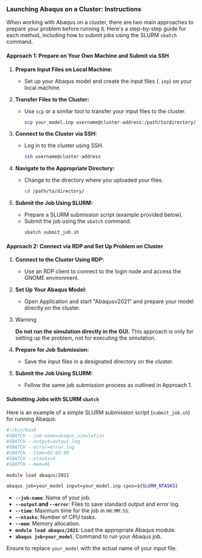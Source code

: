 ### Launching Abaqus on a Cluster: Instructions

When working with Abaqus on a cluster, there are two main approaches to prepare your problem before running it. Here's a step-by-step guide for each method, including how to submit jobs using the SLURM `sbatch` command.

#### Approach 1: Prepare on Your Own Machine and Submit via SSH

1. **Prepare Input Files on Local Machine:**
   - Set up your Abaqus model and create the input files (`.inp`) on your local machine.

2. **Transfer Files to the Cluster:**
   - Use `scp` or a similar tool to transfer your input files to the cluster.
     ```bash
     scp your_model.inp username@cluster-address:/path/to/directory/
     ```

3. **Connect to the Cluster via SSH:**
   - Log in to the cluster using SSH.
     ```bash
     ssh username@cluster-address
     ```

4. **Navigate to the Appropriate Directory:**
   - Change to the directory where you uploaded your files.
     ```bash
     cd /path/to/directory/
     ```

5. **Submit the Job Using SLURM:**
   - Prepare a SLURM submission script (example provided below).
   - Submit the job using the `sbatch` command.
     ```bash
     sbatch submit_job.sh
     ```

#### Approach 2: Connect via RDP and Set Up Problem on Cluster

1. **Connect to the Cluster Using RDP:**
   - Use an RDP client to connect to the login node and access the GNOME environment.

2. **Set Up Your Abaqus Model:**
   - Open Application and start "Abaqusv2021" and prepare your model directly on the cluster.

 3. > [!WARNING]
    > **Do not run the simulation directly in the GUI.** This approach is only for setting up the problem, not for executing the simulation.

4. **Prepare for Job Submission:**
   - Save the input files in a designated directory on the cluster.

5. **Submit the Job Using SLURM:**
   - Follow the same job submission process as outlined in Approach 1.

#### Submitting Jobs with SLURM `sbatch`

Here is an example of a simple SLURM submission script (`submit_job.sh`) for running Abaqus:

```bash
#!/bin/bash
#SBATCH --job-name=abaqus_simulation
#SBATCH --output=output.log
#SBATCH --error=error.log
#SBATCH --time=02:00:00
#SBATCH --ntasks=4
#SBATCH --mem=8G

module load abaqus/2021

abaqus job=your_model input=your_model.inp cpus=${SLURM_NTASKS}
```

- **`--job-name`**: Name of your job.
- **`--output` and `--error`**: Files to save standard output and error log.
- **`--time`**: Maximum time for the job in `HH:MM:SS`.
- **`--ntasks`**: Number of CPU tasks.
- **`--mem`**: Memory allocation.
- **`module load abaqus/2021`**: Load the appropriate Abaqus module.
- **`abaqus job=your_model`**: Command to run your Abaqus job.

Ensure to replace `your_model` with the actual name of your input file.

